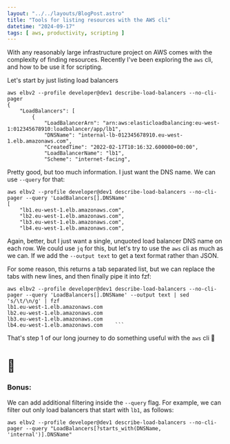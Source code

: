 ```yaml
---
layout: "../../layouts/BlogPost.astro"
title: "Tools for listing resources with the AWS cli"
datetime: "2024-09-17"
tags: [ aws, productivity, scripting ]
---
```


With any reasonably large infrastructure project on AWS comes with the complexity of finding resources. Recently I've
been exploring the `aws` cli, and how to be use it for scripting.

Let's start by just listing load balancers

```
aws elbv2 --profile developer@dev1 describe-load-balancers --no-cli-pager
{
    "LoadBalancers": [
        {
            "LoadBalancerArn": "arn:aws:elasticloadbalancing:eu-west-1:012345678910:loadbalancer/app/lb1",
            "DNSName": "internal-lb-012345678910.eu-west-1.elb.amazonaws.com",
            "CreatedTime": "2022-02-17T10:16:32.600000+00:00",
            "LoadBalancerName": "lb1",
            "Scheme": "internet-facing",
```

Pretty good, but too much information. I just want the DNS name. We can use `--query` for that:

```
aws elbv2 --profile developer@dev1 describe-load-balancers --no-cli-pager --query 'LoadBalancers[].DNSName'
[
    "lb1.eu-west-1.elb.amazonaws.com",
    "lb2.eu-west-1.elb.amazonaws.com",
    "lb3.eu-west-1.elb.amazonaws.com",
    "lb4.eu-west-1.elb.amazonaws.com",
```

Again, better, but I just want a single, unquoted load balancer DNS name on each row. We could use `jq` for this, but
let's try to use the `aws` cli as much as we can. If we add the `--output text` to get a text format rather than JSON.

For some reason, this returns a tab separated list, but we can replace the tabs with new lines, and then finally pipe it
into fzf:

```
aws elbv2 --profile developer@dev1 describe-load-balancers --no-cli-pager --query 'LoadBalancers[].DNSName' --output text | sed 's/\t/\n/g' | fzf
lb1.eu-west-1.elb.amazonaws.com
lb2.eu-west-1.elb.amazonaws.com
lb3.eu-west-1.elb.amazonaws.com
lb4.eu-west-1.elb.amazonaws.com    ```
```

That's step 1 of our long journey to do something useful with the `aws` cli 😬

# 🪈️

### Bonus:
We can add additional filtering inside the `--query` flag. For example, we can filter out only load balancers that start with `lb1`, as follows:

```
aws elbv2 --profile developer@dev1 describe-load-balancers --no-cli-pager --query "LoadBalancers[?starts_with(DNSName, 'internal')].DNSName"
```
